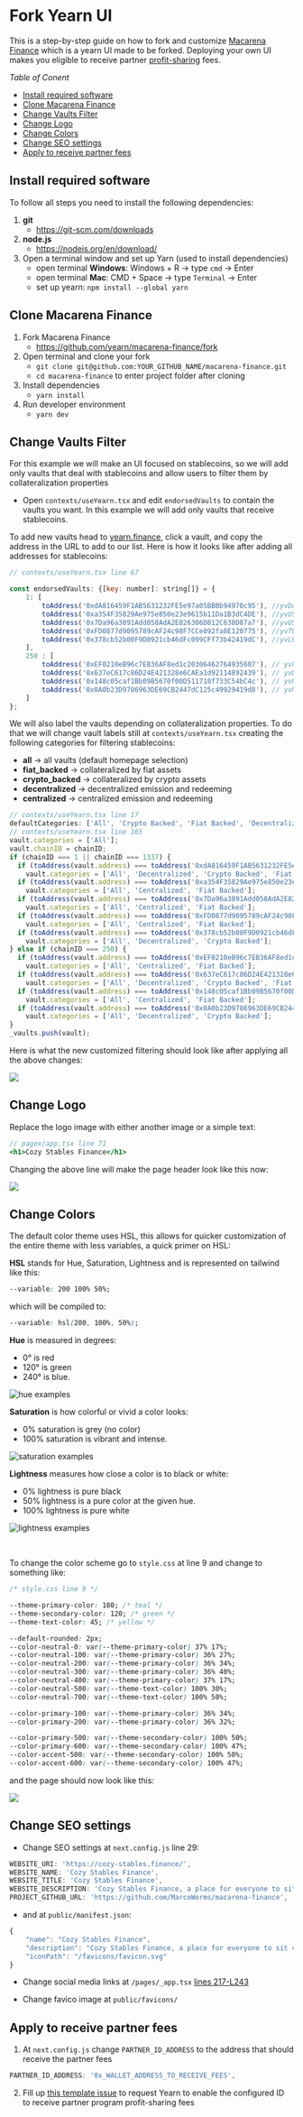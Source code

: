 # Fork Yearn UI

This is a step-by-step guide on how to fork and customize [Macarena Finance](https://github.com/yearn/macarena-finance) which is a yearn UI made to be forked. Deploying your own UI makes you eligible to receive partner [profit-sharing](https://docs.yearn.finance/partners/introduction#profit-share-model) fees.

*Table of Conent*
- [Install required software](#install-required-software)
- [Clone Macarena Finance](#clone-macarena-finance)
- [Change Vaults Filter](#change-vaults-filter)
- [Change Logo](#change-logo)
- [Change Colors](#change-colors)
- [Change SEO settings](#change-seo-settings)
- [Apply to receive partner fees](#apply-to-receive-partner-fees)

## Install required software

To follow all steps you need to install the following dependencies:

1. **git**
    - https://git-scm.com/downloads
2. **node.js**
    - https://nodejs.org/en/download/
3. Open a terminal window and set up Yarn (used to install dependencies)
    - open terminal **Windows**: Windows + R -> type `cmd` -> Enter
    - open terminal **Mac**: CMD + Space -> type `Terminal` -> Enter
    - set up yearn: `npm install --global yarn`

## Clone Macarena Finance

1. Fork Macarena Finance
    - https://github.com/yearn/macarena-finance/fork
2. Open terminal and clone your fork
    - `git clone git@github.com:YOUR_GITHUB_NAME/macarena-finance.git`
    - `cd macarena-finance` to enter project folder after cloning
3. Install dependencies 
    - `yarn install`
4. Run developer environment
    - `yarn dev`

## Change Vaults Filter

For this example we will make an UI focused on stablecoins, so we will add only vaults that deal with stablecoins and allow users to filter them by collateralization properties

* Open `contexts/useYearn.tsx` and edit `endorsedVaults` to contain the vaults you want. In this example we will add only vaults that receive stablecoins.

To add new vaults head to [yearn.finance](https://yearn.finance/#/vaults), click a vault, and copy the address in the URL to add to our list. Here is how it looks like after adding all addresses for stablecoins:

```js
// contexts/useYearn.tsx line 67

const endorsedVaults: {[key: number]: string[]} = {
	1: [
		toAddress('0xdA816459F1AB5631232FE5e97a05BBBb94970c95'), //yvDAI
		toAddress('0xa354F35829Ae975e850e23e9615b11Da1B3dC4DE'), //yvUSDC
		toAddress('0x7Da96a3891Add058AdA2E826306D812C638D87a7'), //yvUSDT
		toAddress('0xFD0877d9095789cAF24c98F7CCe092fa8E120775'), //yvTUSD
		toAddress('0x378cb52b00F9D0921cb46dFc099CFf73b42419dC'), //yvLUSD
	],
	250 : [
		toAddress('0xEF0210eB96c7EB36AF8ed1c20306462764935607'), // yvUSDC
		toAddress('0x637eC617c86D24E421328e6CAEa1d92114892439'), // yvDAI
		toAddress('0x148c05caf1Bb09B5670f00D511718f733C54bC4c'), // yvUSDT
		toAddress('0x0A0b23D9786963DE69CB2447dC125c49929419d8'), // yvMIM
	]
};
```

We will also label the vaults depending on collateralization properties. To do that we will change vault labels still at `contexts/useYearn.tsx` creating the following categories for filtering stablecoins:

* **all** -> all vaults (default homepage selection)
* **fiat_backed** -> collateralized by fiat assets
* **crypto_backed** -> collateralized by crypto assets
* **decentralized** -> decentralized emission and redeeming
* **centralized** -> centralized emission and redeeming


```js
// contexts/useYearn.tsx line 17
defaultCategories: ['All', 'Crypto Backed', 'Fiat Backed', 'Decentralized', 'Centralized']
// contexts/useYearn.tsx line 165
vault.categories = ['All'];
vault.chainID = chainID;
if (chainID === 1 || chainID === 1337) {
  if (toAddress(vault.address) === toAddress('0xdA816459F1AB5631232FE5e97a05BBBb94970c95')) //DAI
    vault.categories = ['All', 'Decentralized', 'Crypto Backed', 'Fiat Backed'];
  if (toAddress(vault.address) === toAddress('0xa354F35829Ae975e850e23e9615b11Da1B3dC4DE')) //usdc
    vault.categories = ['All', 'Centralized', 'Fiat Backed'];
  if (toAddress(vault.address) === toAddress('0x7Da96a3891Add058AdA2E826306D812C638D87a7')) //usdt
    vault.categories = ['All', 'Centralized', 'Fiat Backed'];
  if (toAddress(vault.address) === toAddress('0xFD0877d9095789cAF24c98F7CCe092fa8E120775')) //yvTUSD
    vault.categories = ['All', 'Centralized', 'Fiat Backed'];
  if (toAddress(vault.address) === toAddress('0x378cb52b00F9D0921cb46dFc099CFf73b42419dC')) //yvLUSD
    vault.categories = ['All', 'Decentralized', 'Crypto Backed'];
} else if (chainID === 250) {
  if (toAddress(vault.address) === toAddress('0xEF0210eB96c7EB36AF8ed1c20306462764935607')) //yvUSDC
    vault.categories = ['All', 'Centralized', 'Fiat Backed'];
  if (toAddress(vault.address) === toAddress('0x637eC617c86D24E421328e6CAEa1d92114892439')) //yvDAI
    vault.categories = ['All', 'Decentralized', 'Crypto Backed', 'Fiat Backed'];
  if (toAddress(vault.address) === toAddress('0x148c05caf1Bb09B5670f00D511718f733C54bC4c')) //yvUSDT
    vault.categories = ['All', 'Centralized', 'Fiat Backed'];
  if (toAddress(vault.address) === toAddress('0x0A0b23D9786963DE69CB2447dC125c49929419d8')) //yvMIM
    vault.categories = ['All', 'Decentralized', 'Crypto Backed'];
}
_vaults.push(vault);
```

Here is what the new customized filtering should look like after applying all the above changes:

![](https://i.imgur.com/cLfcNr4.png)

## Change Logo

Replace the logo image with either another image or a simple text:

```jsx
// pagex/app.tsx line 71
<h1>Cozy Stables Finance</h1>
```

Changing the above line will make the page header look like this now:

![](https://i.imgur.com/Lt0kFQM.png)

## Change Colors

The default color theme uses HSL, this allows for quicker customization of the entire theme with less variables, a quick primer on HSL:

**HSL** stands for Hue, Saturation, Lightness and is represented on tailwind like this:

```css
--variable: 200 100% 50%;
```

which will be compiled to:

```css
--variable: hsl(200, 100%, 50%);
```

**Hue** is measured in degrees:
- 0° is red
- 120° is green
- 240° is blue.

![hue examples](https://i.imgur.com/ddaVLBc.png)

**Saturation** is how colorful or vivid a color looks:
- 0% saturation is grey (no color)
- 100% saturation is vibrant and intense.

![saturation examples](https://i.imgur.com/PkTorUr.png)

**Lightness** measures how close a color is to black or white:
- 0% lightness is pure black
- 50% lightness is a pure color at the given hue.
- 100% lightness is pure white

![lightness examples](https://i.imgur.com/A8coxLo.png)

<br />

To change the color scheme go to `style.css` at line 9 and change to something like:

```css
/* style.css line 9 */

--theme-primary-color: 180; /* teal */
--theme-secondary-color: 120; /* green */
--theme-text-color: 45; /* yellow */

--default-rounded: 2px;
--color-neutral-0: var(--theme-primary-color) 37% 17%;
--color-neutral-100: var(--theme-primary-color) 36% 27%;
--color-neutral-200: var(--theme-primary-color) 36% 34%;
--color-neutral-300: var(--theme-primary-color) 36% 40%;
--color-neutral-400: var(--theme-primary-color) 37% 17%;
--color-neutral-500: var(--theme-text-color) 100% 30%;
--color-neutral-700: var(--theme-text-color) 100% 50%;

--color-primary-100: var(--theme-primary-color) 36% 34%;
--color-primary-200: var(--theme-primary-color) 36% 32%;

--color-primary-500: var(--theme-secondary-color) 100% 50%;
--color-primary-600: var(--theme-secondary-color) 100% 47%;
--color-accent-500: var(--theme-secondary-color) 100% 50%;
--color-accent-600: var(--theme-secondary-color) 100% 47%;
```

and the page should now look like this:

![](https://i.imgur.com/r5Docla.png)

## Change SEO settings

- Change SEO settings at `next.config.js` line 29:

```js
WEBSITE_URI: 'https://cozy-stables.finance/',
WEBSITE_NAME: 'Cozy Stables Finance',
WEBSITE_TITLE: 'Cozy Stables Finance',
WEBSITE_DESCRIPTION: 'Cozy Stables Finance, a place for everyone to sit comfy on their stables',
PROJECT_GITHUB_URL: 'https://github.com/MarcoWorms/macarena-finance',
```

- and at `public/manifest.json`:
```js
{
	"name": "Cozy Stables Finance",
	"description": "Cozy Stables Finance, a place for everyone to sit comfy on their stables",
	"iconPath": "/favicons/favicon.svg"
}
```

- Change social media links at `/pages/_app.tsx` [lines 217-L243](https://github.com/yearn/macarena-finance/blob/main/pages/_app.tsx#L217-L243)

- Change favico image at `public/favicons/`

## Apply to receive partner fees

1. At `next.config.js` change `PARTNER_ID_ADDRESS` to the address that should receive the partner fees

```js
PARTNER_ID_ADDRESS: '0x_WALLET_ADDRESS_TO_RECEIVE_FEES',
```

2. Fill up [this template issue](https://github.com/yearn/macarena-finance/issues/new?assignees=&labels=partnership+request&template=partnership-request.yml) to request Yearn to enable the configured ID to receive partner program profit-sharing fees